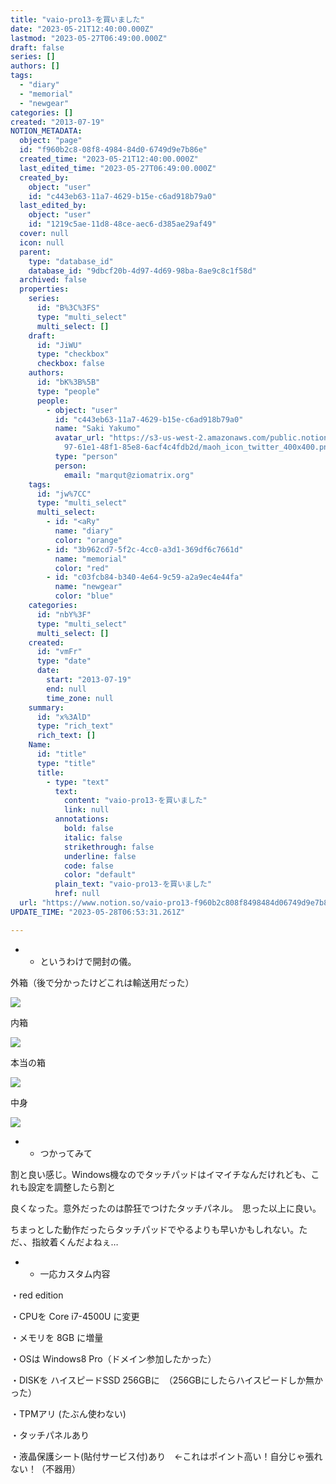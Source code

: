 ```yaml
---
title: "vaio-pro13-を買いました"
date: "2023-05-21T12:40:00.000Z"
lastmod: "2023-05-27T06:49:00.000Z"
draft: false
series: []
authors: []
tags:
  - "diary"
  - "memorial"
  - "newgear"
categories: []
created: "2013-07-19"
NOTION_METADATA:
  object: "page"
  id: "f960b2c8-08f8-4984-84d0-6749d9e7b86e"
  created_time: "2023-05-21T12:40:00.000Z"
  last_edited_time: "2023-05-27T06:49:00.000Z"
  created_by:
    object: "user"
    id: "c443eb63-11a7-4629-b15e-c6ad918b79a0"
  last_edited_by:
    object: "user"
    id: "1219c5ae-11d8-48ce-aec6-d385ae29af49"
  cover: null
  icon: null
  parent:
    type: "database_id"
    database_id: "9dbcf20b-4d97-4d69-98ba-8ae9c8c1f58d"
  archived: false
  properties:
    series:
      id: "B%3C%3FS"
      type: "multi_select"
      multi_select: []
    draft:
      id: "JiWU"
      type: "checkbox"
      checkbox: false
    authors:
      id: "bK%3B%5B"
      type: "people"
      people:
        - object: "user"
          id: "c443eb63-11a7-4629-b15e-c6ad918b79a0"
          name: "Saki Yakumo"
          avatar_url: "https://s3-us-west-2.amazonaws.com/public.notion-static.com/3ad1c4\
            97-61e1-48f1-85e8-6acf4c4fdb2d/maoh_icon_twitter_400x400.png"
          type: "person"
          person:
            email: "marqut@ziomatrix.org"
    tags:
      id: "jw%7CC"
      type: "multi_select"
      multi_select:
        - id: "<aRy"
          name: "diary"
          color: "orange"
        - id: "3b962cd7-5f2c-4cc0-a3d1-369df6c7661d"
          name: "memorial"
          color: "red"
        - id: "c03fcb84-b340-4e64-9c59-a2a9ec4e44fa"
          name: "newgear"
          color: "blue"
    categories:
      id: "nbY%3F"
      type: "multi_select"
      multi_select: []
    created:
      id: "vmFr"
      type: "date"
      date:
        start: "2013-07-19"
        end: null
        time_zone: null
    summary:
      id: "x%3AlD"
      type: "rich_text"
      rich_text: []
    Name:
      id: "title"
      type: "title"
      title:
        - type: "text"
          text:
            content: "vaio-pro13-を買いました"
            link: null
          annotations:
            bold: false
            italic: false
            strikethrough: false
            underline: false
            code: false
            color: "default"
          plain_text: "vaio-pro13-を買いました"
          href: null
  url: "https://www.notion.so/vaio-pro13-f960b2c808f8498484d06749d9e7b86e"
UPDATE_TIME: "2023-05-28T06:53:31.261Z"

---
```

<link rel="stylesheet" href="https://cdn.jsdelivr.net/npm/katex@0.16.2/dist/katex.min.css" integrity="sha384-bYdxxUwYipFNohQlHt0bjN/LCpueqWz13HufFEV1SUatKs1cm4L6fFgCi1jT643X" crossorigin="anonymous">

- * というわけで開封の儀。

外箱（後で分かったけどこれは輸送用だった）


![](https://obs.maoh.company/yakumoblog/2018/07/2013-07-18-13.57.59.jpg)


内箱


![](https://obs.maoh.company/yakumoblog/2018/07/2013-07-18-13.58.58.jpg)


本当の箱


![](https://obs.maoh.company/yakumoblog/2018/07/2013-07-18-13.59.55.jpg)


中身


![](https://obs.maoh.company/yakumoblog/2018/07/2013-07-18-14.05.18.jpg)

- * つかってみて

割と良い感じ。Windows機なのでタッチパッドはイマイチなんだけれども、これも設定を調整したら割と


良くなった。意外だったのは酔狂でつけたタッチパネル。　思った以上に良い。


ちまっとした動作だったらタッチパッドでやるよりも早いかもしれない。ただ、、指紋着くんだよねぇ…

- * 一応カスタム内容

・red edition


・CPUを Core i7-4500U に変更


・メモリを 8GB に増量


・OSは Windows8 Pro（ドメイン参加したかった）


・DISKを ハイスピードSSD 256GBに　（256GBにしたらハイスピードしか無かった）


・TPMアリ (たぶん使わない)


・タッチパネルあり


・液晶保護シート(貼付サービス付)あり　←これはポイント高い！自分じゃ張れない！（不器用）

